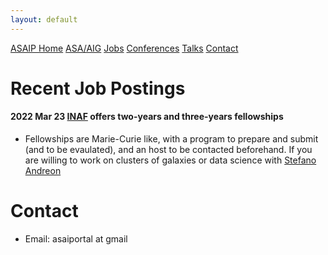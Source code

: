 ```yaml
---
layout: default
---
```


<a href="./index.html" class="btn">ASAIP Home</a>
<a href="../index.html" class="btn">ASA/AIG</a>
<a href="./jobs.html" class="btn">Jobs</a>
<a href="./conf.html" class="btn">Conferences</a>
<a href="./talks.html" class="btn">Talks</a>
<a href="./index.html#contact" class="btn">Contact</a>

# Recent Job Postings

#### **2022 Mar 23** [INAF](http://www.astrofit.inaf.it/) offers two-years and three-years fellowships
- Fellowships are Marie-Curie like, with a program to prepare and submit (and to be evaulated), and an host to be contacted beforehand. If you are willing to work on clusters of galaxies or data science with [Stefano Andreon](mailto:stefano.andreon@inaf.it) 


# Contact

- Email: asaiportal at gmail
